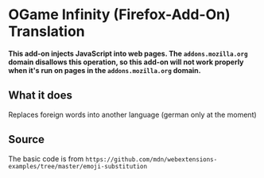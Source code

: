 # OGame Infinity (Firefox-Add-On) Translation

**This add-on injects JavaScript into web pages. The `addons.mozilla.org` domain disallows this operation, so this add-on will not work properly when it's run on pages in the `addons.mozilla.org` domain.**

## What it does

Replaces foreign words into another language (german only at the moment)

## Source

The basic code is from `https://github.com/mdn/webextensions-examples/tree/master/emoji-substitution`
